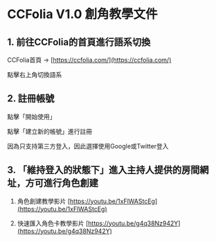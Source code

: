 # CCFolia V1.0 創角教學文件

## 1. 前往CCFolia的首頁進行語系切換
CCFolia首頁 -> [https://ccfolia.com/](https://ccfolia.com/)

點擊右上角切換語系

## 2. 註冊帳號

點擊「開始使用」

點擊「建立新的帳號」進行註冊

因為只支持第三方登入，因此選擇使用Google或Twitter登入

## 3. 「維持登入的狀態下」進入主持人提供的房間網址，方可進行角色創建
1. 角色創建教學影片
[https://youtu.be/1xFlWAStcEg](https://youtu.be/1xFlWAStcEg)

2. 快速匯入角色卡教學影片
[https://youtu.be/g4q38Nz942Y](https://youtu.be/g4q38Nz942Y)